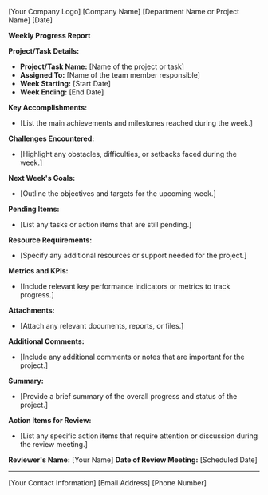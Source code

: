 [Your Company Logo]
[Company Name]
[Department Name or Project Name]
[Date]

**Weekly Progress Report**

**Project/Task Details:**
- **Project/Task Name:** [Name of the project or task]
- **Assigned To:** [Name of the team member responsible]
- **Week Starting:** [Start Date]
- **Week Ending:** [End Date]

**Key Accomplishments:**
- [List the main achievements and milestones reached during the week.]

**Challenges Encountered:**
- [Highlight any obstacles, difficulties, or setbacks faced during the week.]

**Next Week's Goals:**
- [Outline the objectives and targets for the upcoming week.]

**Pending Items:**
- [List any tasks or action items that are still pending.]

**Resource Requirements:**
- [Specify any additional resources or support needed for the project.]

**Metrics and KPIs:**
- [Include relevant key performance indicators or metrics to track progress.]

**Attachments:**
- [Attach any relevant documents, reports, or files.]

**Additional Comments:**
- [Include any additional comments or notes that are important for the project.]

**Summary:**
- [Provide a brief summary of the overall progress and status of the project.]

**Action Items for Review:**
- [List any specific action items that require attention or discussion during the review meeting.]

**Reviewer's Name:** [Your Name]
**Date of Review Meeting:** [Scheduled Date]

---

[Your Contact Information]
[Email Address]
[Phone Number]
